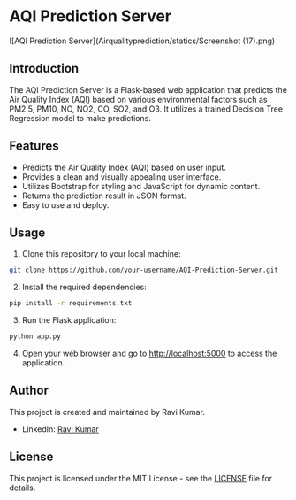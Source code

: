 
# AQI Prediction Server

![AQI Prediction Server](Airqualityprediction/statics/Screenshot (17).png)

## Introduction

The AQI Prediction Server is a Flask-based web application that predicts the Air Quality Index (AQI) based on various environmental factors such as PM2.5, PM10, NO, NO2, CO, SO2, and O3. It utilizes a trained Decision Tree Regression model to make predictions.

## Features

- Predicts the Air Quality Index (AQI) based on user input.
- Provides a clean and visually appealing user interface.
- Utilizes Bootstrap for styling and JavaScript for dynamic content.
- Returns the prediction result in JSON format.
- Easy to use and deploy.

## Usage

1. Clone this repository to your local machine:

```bash
git clone https://github.com/your-username/AQI-Prediction-Server.git
```

2. Install the required dependencies:

```bash
pip install -r requirements.txt
```

3. Run the Flask application:

```bash
python app.py
```

4. Open your web browser and go to [http://localhost:5000](http://localhost:5000) to access the application.

## Author

This project is created and maintained by Ravi Kumar.

- LinkedIn: [Ravi Kumar](https://www.linkedin.com/in/ravi-kumar-4952b8222/)

## License

This project is licensed under the MIT License - see the [LICENSE](LICENSE) file for details.


